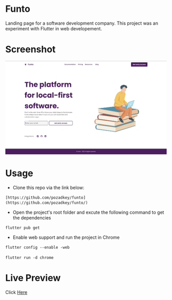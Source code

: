 # Funto

Landing page for a software development company. This project was an experiment with Flutter in web developement.

# Screenshot

![Screenshot](https://github.com/pozadkey/funto/blob/master/screenshots/funto.png)

# Usage

- Clone this repo via the link below:

```
[https://github.com/pozadkey/funto](https://github.com/pozadkey/funto/)
```

- Open the project's root folder and excute the following command to get the dependencies

```
flutter pub get
```

- Enable web support and run the project in Chrome

```
flutter config --enable -web

flutter run -d chrome
```

# Live Preview

Click [Here](https://tapcapitals.com)